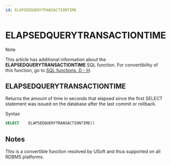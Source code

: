 ```yaml
---
id: ELAPSEDQUERYTRANSACTIONTIME
---
```


# ELAPSEDQUERYTRANSACTIONTIME



> [!NOTE]
> This article has additional information about the **ELAPSEDQUERYTRANSACTIONTIME** SQL function.
> For convertibility of this function, go to [SQL functions  D - H](/docs/Modeller_and_Rules_Engine/SQL_functions/SQL_functions_DH.md).

## **ELAPSEDQUERYTRANSACTIONTIME**

Returns the amount of time in seconds that elapsed since the first SELECT statement was issued on the database after the last commit or rollback.

Syntax

```sql
SELECT    ELAPSEDQUERYTRANSACTIONTIME()
```

## Notes

This is a convertible function resolved by USoft and thus supported on all RDBMS platforms.